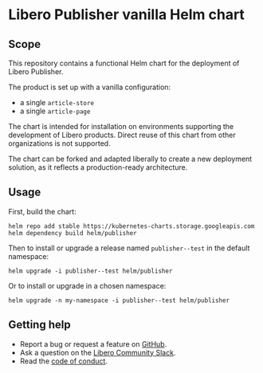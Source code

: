 Libero Publisher vanilla Helm chart
===================================

Scope
-----

This repository contains a functional Helm chart for the deployment of Libero Publisher.

The product is set up with a vanilla configuration:

- a single `article-store`
- a single `article-page`

The chart is intended for installation on environments supporting the development of Libero products. Direct reuse of this chart from other organizations is not supported.

The chart can be forked and adapted liberally to create a new deployment solution, as it reflects a production-ready architecture.

Usage
-----

First, build the chart:

```
helm repo add stable https://kubernetes-charts.storage.googleapis.com
helm dependency build helm/publisher
```

Then to install or upgrade a release named `publisher--test` in the default namespace:

```
helm upgrade -i publisher--test helm/publisher
```

Or to install or upgrade in a chosen namespace:

```
helm upgrade -n my-namespace -i publisher--test helm/publisher
```

Getting help
------------

- Report a bug or request a feature on [GitHub](https://github.com/libero/publisher/issues/new/choose).
- Ask a question on the [Libero Community Slack](https://libero.pub/join-slack).
- Read the [code of conduct](https://libero.pub/code-of-conduct).
